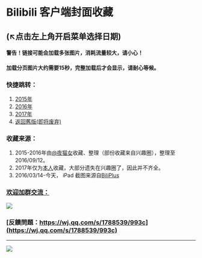 # Bilibili 客户端封面收藏
(↖点击左上角开启菜单选择日期)
---
#### 警告！链接可能会加载多张图片，消耗流量较大，请小心！
#### 加载分页图片大约需要15秒，完整加载后才会显示，请耐心等候。

### 快捷跳转：
1. [2015年](https://bilicover.gitbooks.io/2015/)
2. [2016年](https://bilicover.gitbooks.io/2016/)
3. [2017年](https://bilicover.gitbooks.io/2017/)
4. [返回舊版(即将废弃)](https://bilicover.github.io/index_old.html)


### 收藏来源：

1. 2015-2016年由[@夜猫女](http://space.bilibili.com/7464773)收藏、整理（部份收藏来自兴趣圈），整理至2016/09/12。
2. 2017年仅为[本人](http://space.bilibili.com/23682052)收藏，大部分遗失在兴趣圈了，因此并不齐全。 
3. 2016/03/14-今天， iPad 截图来源自[BiliPlus](https://www.biliplus.com/task/splash_fetch/)

### [欢迎加群交流：](https://jq.qq.com/?_wv=1027&k=5CFpBt7)
![](https://bilicoverimg.github.io/qrcode.jpg)

### [反饋問題：https://wj.qq.com/s/1788539/993c](https://wj.qq.com/s/1788539/993c)
---
![](https://worldflagcounter.com/dwo/)
